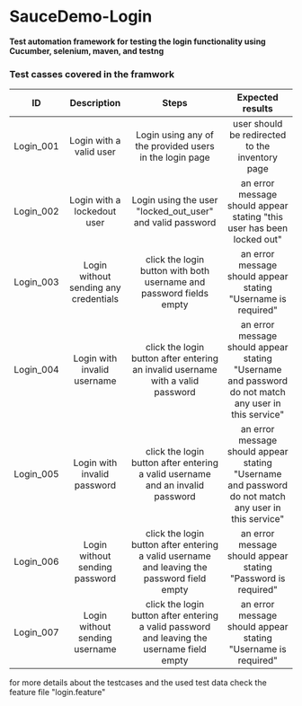 # SauceDemo-Login
**Test automation framework for testing the login functionality using Cucumber, selenium, maven, and testng**

### Test casses covered in the framwork

|ID|Description|Steps|Expected results| 
|:--------:|:--------:|:--------:|:--------:| 
|Login_001|Login with a valid user|Login using any of the provided users in the login page|user should be redirected to the inventory page| 
|Login_002|Login with a lockedout user|Login using the user "locked_out_user" and valid password|an error message should appear stating "this user has been locked out"| 
|Login_003|Login without sending any credentials|click the login button with both username and password fields empty|an error message should appear stating "Username is required"| 
|Login_004|Login with invalid username|click the login button after entering an invalid username with a valid password|an error message should appear stating "Username and password do not match any user in this service"| 
|Login_005|Login with invalid password|click the login button after entering a valid username and an invalid password|an error message should appear stating "Username and password do not match any user in this service"| 
|Login_006|Login without sending password|click the login button after entering a valid username and leaving the password field empty|an error message should appear stating "Password is required"| 
|Login_007|Login without sending username|click the login button after entering a valid password and leaving the username field empty|an error message should appear stating "Username is required"|

for more details about the testcases and the used test data check the feature file "login.feature"
